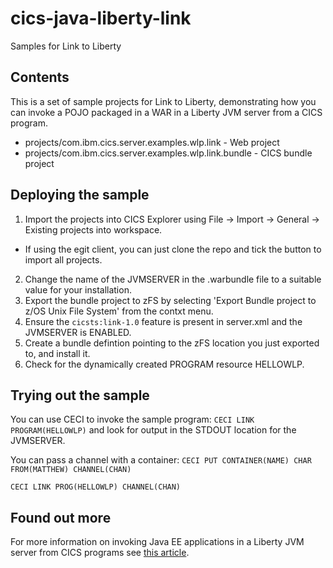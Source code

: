# cics-java-liberty-link
Samples for Link to Liberty

## Contents
This is a set of sample projects for Link to Liberty, demonstrating how you can invoke a POJO packaged in a WAR in a Liberty JVM server from a CICS program.

- projects/com.ibm.cics.server.examples.wlp.link - Web project
- projects/com.ibm.cics.server.examples.wlp.link.bundle - CICS bundle project

## Deploying the sample
1. Import the projects into CICS Explorer using File -> Import -> General -> Existing projects into workspace. 
  - If using the egit client, you can just clone the repo and tick the button to import all projects.
2. Change the name of the JVMSERVER in the .warbundle file to a suitable value for your installation.
3. Export the bundle project to zFS by selecting 'Export Bundle project to z/OS Unix File System' from the contxt menu.
4. Ensure the `cicsts:link-1.0` feature is present in server.xml and the JVMSERVER is ENABLED.
5. Create a bundle defintion pointing to the zFS location you just exported to, and install it.
6. Check for the dynamically created PROGRAM resource HELLOWLP.

## Trying out the sample
You can use CECI to invoke the sample program:
`CECI LINK PROGRAM(HELLOWLP)`
and look for output in the STDOUT location for the JVMSERVER.

You can pass a channel with a container:
`CECI PUT CONTAINER(NAME) CHAR FROM(MATTHEW) CHANNEL(CHAN)`

`CECI LINK PROG(HELLOWLP) CHANNEL(CHAN)`

## Found out more
For more information on invoking Java EE applications in a Liberty JVM server from CICS programs see [this article](https://developer.ibm.com/cics/2016/11/02/link-to-liberty/).
